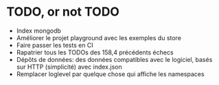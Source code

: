 # TODO, or not TODO

- Index mongodb
- Améliorer le projet playground avec les exemples du store
- Faire passer les tests en CI
- Rapatrier tous les TODOs des 158,4 précédents échecs
- Dépôts de données: des données compatibles avec le logiciel, basés sur HTTP (simplicité) avec index.json
- Remplacer loglevel par quelque chose qui affiche les namespaces
